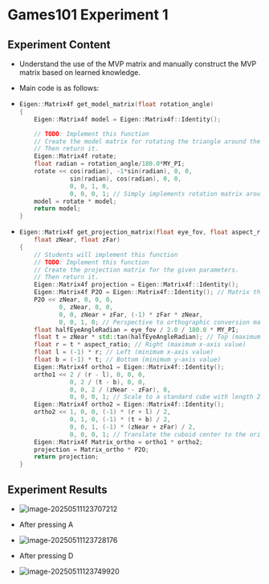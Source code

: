 # Games101 Experiment 1

## Experiment Content

- Understand the use of the MVP matrix and manually construct the MVP matrix based on learned knowledge.

- Main code is as follows:

- ```c++
  Eigen::Matrix4f get_model_matrix(float rotation_angle)
  {
      Eigen::Matrix4f model = Eigen::Matrix4f::Identity();

      // TODO: Implement this function
      // Create the model matrix for rotating the triangle around the Z axis.
      // Then return it.
      Eigen::Matrix4f rotate;
      float radian = rotation_angle/180.0*MY_PI;
      rotate << cos(radian), -1*sin(radian), 0, 0,
                sin(radian), cos(radian), 0, 0,
                0, 0, 1, 0,
                0, 0, 0, 1; // Simply implements rotation matrix around Z-axis
      model = rotate * model;
      return model;
  }
  ```

- ```c++
  Eigen::Matrix4f get_projection_matrix(float eye_fov, float aspect_ratio,
      float zNear, float zFar)
  {
      // Students will implement this function
      // TODO: Implement this function
      // Create the projection matrix for the given parameters.
      // Then return it.
      Eigen::Matrix4f projection = Eigen::Matrix4f::Identity();
      Eigen::Matrix4f P2O = Eigen::Matrix4f::Identity(); // Matrix that converts perspective projection to orthographic projection
      P2O << zNear, 0, 0, 0,
             0, zNear, 0, 0,
             0, 0, zNear + zFar, (-1) * zFar * zNear,
             0, 0, 1, 0; // Perspective to orthographic conversion matrix
      float halfEyeAngleRadian = eye_fov / 2.0 / 180.0 * MY_PI;
      float t = zNear * std::tan(halfEyeAngleRadian); // Top (maximum y-axis value)
      float r = t * aspect_ratio; // Right (maximum x-axis value)
      float l = (-1) * r; // Left (minimum x-axis value)
      float b = (-1) * t; // Bottom (minimum y-axis value)
      Eigen::Matrix4f ortho1 = Eigen::Matrix4f::Identity();
      ortho1 << 2 / (r - l), 0, 0, 0,
                0, 2 / (t - b), 0, 0,
                0, 0, 2 / (zNear - zFar), 0,
                0, 0, 0, 1; // Scale to a standard cube with length 2
      Eigen::Matrix4f ortho2 = Eigen::Matrix4f::Identity();
      ortho2 << 1, 0, 0, (-1) * (r + l) / 2,
                0, 1, 0, (-1) * (t + b) / 2,
                0, 0, 1, (-1) * (zNear + zFar) / 2,
                0, 0, 0, 1; // Translate the cuboid center to the origin
      Eigen::Matrix4f Matrix_ortho = ortho1 * ortho2;
      projection = Matrix_ortho * P2O;
      return projection;
  }
  ```

## Experiment Results

- ![image-20250511123707212](https://github.com/corgiInequation/Games101_useOfMvpMatrix/blob/main/triangle_1.png)

- After pressing A

- ![image-20250511123728176](https://github.com/corgiInequation/Games101_useOfMvpMatrix/blob/main/triangle_2.png)

- After pressing D

- ![image-20250511123749920](https://github.com/corgiInequation/Games101_useOfMvpMatrix/blob/main/triangle_3.png)
